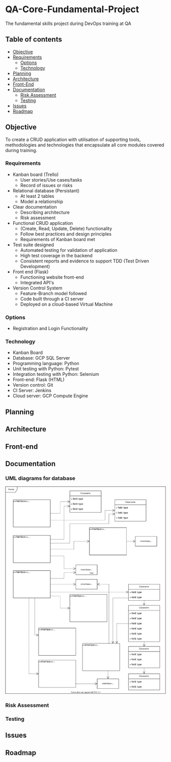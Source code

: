 # QA-Core-Fundamental-Project
The fundamental skills project during DevOps training at QA

## Table of contents

- [Objective](#objective)
- [Requirements](#requirements)
    - [Options](#options)
    - [Technology](#technology)
- [Planning](#planning)
- [Architecture](#architecture)
- [Front-End](#front-end)
- [Documentation](#documentation)
    - [Risk Assessment](#risk-assessment)
    - [Testing](#testing)
- [Issues](#issues)
- [Roadmap](#roadmap)
## Objective
To create a CRUD application with utilisation of supporting tools, methodologies and technologies that encapsulate all core modules covered during training.

### Requirements

- Kanban board (Trello)
    - User stories/Use cases/tasks
    - Record of issues or risks
- Relational database (Persistant)
    - At least 2 tables
    - Model a relationship
- Clear documentation
    - Describing architecture
    - Risk assessment
- Functional CRUD application
    - (Create, Read, Update, Delete) functionality
    - Follow best practices and design principles
    - Requirements of Kanban board met
- Test suite designed
    - Automated testing for validation of application
    - High test coverage in the backend
    - Consistent reports and evidence to support TDD (Test Driven Development)
- Front end (Flask)
    - Functioning website front-end
    - Integrated API's
- Version Control System
    - Feature-Branch model followed
    - Code built through a CI server
    - Deployed on a cloud-based Virtual Machine


### Options
- Registration and Login Functionality

### Technology
- Kanban Board
- Database: GCP SQL Server
- Programming language: Python
- Unit testing with Python: Pytest
- Integration testing with Python: Selenium
- Front-end: Flask (HTML)
- Version control: Git
- CI Server: Jenkins
- Cloud server: GCP Compute Engine

## Planning

## Architecture

## Front-end

## Documentation

### UML diagrams for database
![UML diagram](https://raw.githubusercontent.com/adicarlisle/QA-Core-Fundamental-Project/feature-template/database.svg)

### Risk Assessment

### Testing

## Issues

## Roadmap